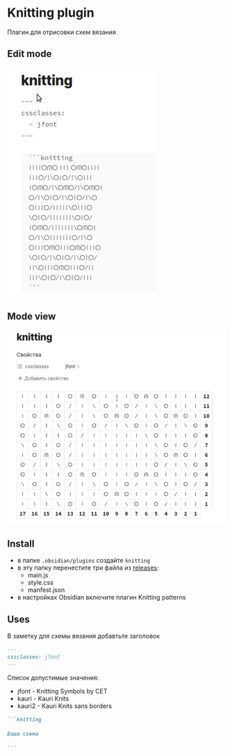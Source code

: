 # Knitting plugin

Плагин для отрисовки схем вязания

## Edit mode

![mode-edit](doc/mode-edit.png)

## Mode view

![mode-view](doc/mode-view.png)

## Install
- в папке `.obsidian/plugins` создайте `knitting`
- в эту папку перенестите три файла из [releases](https://github.com/dordenis/obsidian-knitting-plugin/releases): 
  - main.js
  - style.css
  - manfest.json
- в настройках Obsidian включите плагин Knitting patterns

## Uses

В заметку для схемы вязания добавтьте заголовок

~~~markdown
---
cssclasses: jfont
---
~~~

Список допустимые значения:
- jfont - Knitting Symbols by CET
- kauri - Kauri Knits
- kauri2 - Kauri Knits sans borders

~~~markdown
```knitting

Ваша схема

```
~~~
